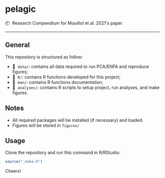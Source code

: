 # pelagic

:package: &nbsp;Research Compendium for Mouillot et al. 2021's paper

<hr />



## General

This repository is structured as follow:

- :file_folder: &nbsp;`data/`: contains all data required to run PCA/ENFA and reproduce figures;
- :file_folder: &nbsp;`R/`: contains R functions developed for this project;
- :file_folder: &nbsp;`man/`: contains R functions documentation;
- :file_folder: &nbsp;`analyses/`: contains R scripts to setup project, run analyses, and make figures.



## Notes

- All required packages will be installed (if necessary) and loaded.
- Figures will be stored in `figures/`



## Usage

Clone the repository and run this command in R/RStudio:

```r
source("_make.R")
```

Cheers!
